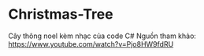# Christmas-Tree
Cây thông noel kèm nhạc của code C#
Nguồn tham khảo: <a>https://www.youtube.com/watch?v=Pjo8HW9fdRU</a>

